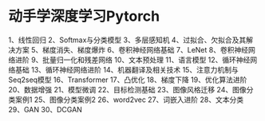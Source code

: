 # 动手学深度学习Pytorch
1、线性回归
2、Softmax与分类模型
3、多层感知机
4、过拟合、欠拟合及其解决方案
5、梯度消失、梯度爆炸
6、卷积神经网络基础
7、LeNet
8、卷积神经网络进阶
9、批量归一化和残差网络
10、文本预处理
11、语言模型
12、循环神经网络基础
13、循环神经网络进阶
14、机器翻译及相关技术
15、注意力机制与Seq2seq模型
16、Transformer
17、凸优化
18、梯度下降
19、优化算法进阶
20、数据增强
21、模型微调
22、目标检测基础
23、图像风格迁移
24、图像分类案例1
25、图像分类案例2
26、word2vec
27、词嵌入进阶
28、文本分类
29、GAN
30、DCGAN
